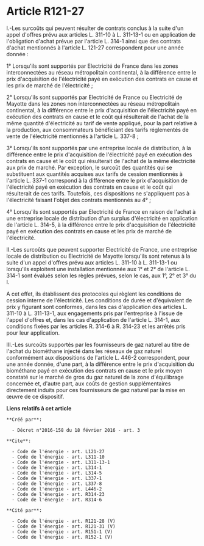# Article R121-27

I.-Les surcoûts qui peuvent résulter de contrats conclus à la suite d'un appel d'offres prévu aux articles L. 311-10 à L.
311-13-1 ou en application de l'obligation d'achat prévue par l'article L. 314-1 ainsi que des contrats d'achat mentionnés à
l'article L. 121-27 correspondent pour une année donnée : 

1° Lorsqu'ils sont supportés par Electricité de France dans les zones interconnectées au réseau métropolitain continental, à
la différence entre le prix d'acquisition de l'électricité payé en exécution des contrats en cause et les prix de marché de
l'électricité ; 

2° Lorsqu'ils sont supportés par Electricité de France ou Electricité de Mayotte dans les zones non interconnectées au réseau
métropolitain continental, à la différence entre le prix d'acquisition de l'électricité payé en exécution des contrats en
cause et le coût qui résulterait de l'achat de la même quantité d'électricité au tarif de vente appliqué, pour la part
relative à la production, aux consommateurs bénéficiant des tarifs réglementés de vente de l'électricité mentionnés à
l'article L. 337-8 ; 

3° Lorsqu'ils sont supportés par une entreprise locale de distribution, à la différence entre le prix d'acquisition de
l'électricité payé en exécution des contrats en cause et le coût qui résulterait de l'achat de la même électricité aux prix
de marché. Par exception, le surcoût des quantités qui se substituent aux quantités acquises aux tarifs de cession mentionnés
à l'article L. 337-1 correspond à la différence entre le prix d'acquisition de l'électricité payé en exécution des contrats
en cause et le coût qui résulterait de ces tarifs. Toutefois, ces dispositions ne s'appliquent pas à l'électricité faisant
l'objet des contrats mentionnés au 4° ; 

4° Lorsqu'ils sont supportés par Electricité de France en raison de l'achat à une entreprise locale de distribution d'un
surplus d'électricité en application de l'article L. 314-5, à la différence entre le prix d'acquisition de l'électricité payé
en exécution des contrats en cause et les prix de marché de l'électricité. 

II.-Les surcoûts que peuvent supporter Electricité de France, une entreprise locale de distribution ou Electricité de Mayotte
lorsqu'ils sont retenus à la suite d'un appel d'offres prévu aux articles L. 311-10 à L. 311-13-1 ou lorsqu'ils exploitent
une installation mentionnée aux 1° et 2° de l'article L. 314-1 sont évalués selon les règles prévues, selon le cas, aux 1°,
2° et 3° du I. 

A cet effet, ils établissent des protocoles qui règlent les conditions de cession interne de l'électricité. Les conditions de
durée et d'équivalent de prix y figurant sont conformes, dans les cas d'application des articles L. 311-10 à L. 311-13-1, aux
engagements pris par l'entreprise à l'issue de l'appel d'offres et, dans les cas d'application de l'article L. 314-1, aux
conditions fixées par les articles R. 314-6 à R. 314-23 et les arrêtés pris pour leur application. 

III.-Les surcoûts supportés par les fournisseurs de gaz naturel au titre de l'achat du biométhane injecté dans les réseaux de
gaz naturel conformément aux dispositions de l'article L. 446-2 correspondent, pour une année donnée, d'une part, à la
différence entre le prix d'acquisition du biométhane payé en exécution des contrats en cause et le prix moyen constaté sur le
marché de gros du gaz naturel de la zone d'équilibrage concernée et, d'autre part, aux coûts de gestion supplémentaires
directement induits pour ces fournisseurs de gaz naturel par la mise en œuvre de ce dispositif.

**Liens relatifs à cet article**

	**Créé par**:

	  - Décret n°2016-158 du 18 février 2016 - art. 3

	**Cite**:

	  - Code de l'énergie - art. L121-27
	  - Code de l'énergie - art. L311-10
	  - Code de l'énergie - art. L311-13-1
	  - Code de l'énergie - art. L314-1
	  - Code de l'énergie - art. L314-5
	  - Code de l'énergie - art. L337-1
	  - Code de l'énergie - art. L337-8
	  - Code de l'énergie - art. L446-2
	  - Code de l'énergie - art. R314-23
	  - Code de l'énergie - art. R314-6

	**Cité par**:

	  - Code de l'énergie - art. R121-28 (V)
	  - Code de l'énergie - art. R121-31 (V)
	  - Code de l'énergie - art. R151-1 (V)
	  - Code de l'énergie - art. R152-1 (V)
